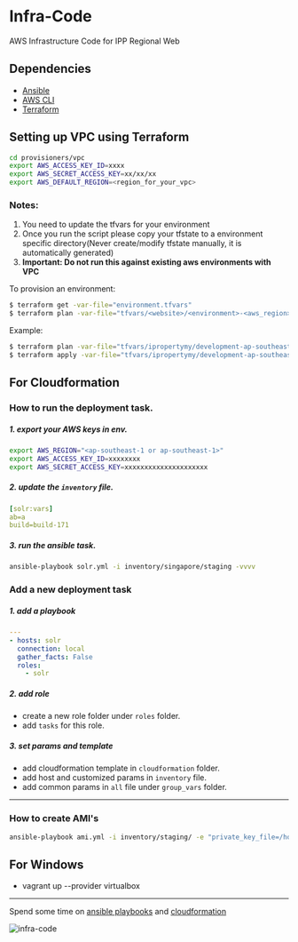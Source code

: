 # Infra-Code
AWS Infrastructure Code for IPP Regional Web

## Dependencies
- [Ansible](http://docs.ansible.com/ansible/intro_installation.html)
- [AWS CLI](https://aws.amazon.com/cli/)
- [Terraform](https://www.terraform.io)

## Setting up VPC using Terraform

```bash
cd provisioners/vpc
export AWS_ACCESS_KEY_ID=xxxx
export AWS_SECRET_ACCESS_KEY=xx/xx/xx
export AWS_DEFAULT_REGION=<region_for_your_vpc>
```

### Notes:

1. You need to update the tfvars for your environment
1. Once you run the script please copy your tfstate to a environment specific directory(Never create/modify tfstate manually, it is automatically generated)
1. **Important: Do not run this against existing aws environments with VPC**

To provision an environment:

```bash
$ terraform get -var-file="environment.tfvars"
$ terraform plan -var-file="tfvars/<website>/<environment>-<aws_region>.tfvars" --state="tfstate/<website>/<environment>/terraform.tfstate"
```

Example:

```bash
$ terraform plan -var-file="tfvars/ipropertymy/development-ap-southeast-1.tfvars" --state="tfstate/ipropertymy/development/terraform.tfstate"
$ terraform apply -var-file="tfvars/ipropertymy/development-ap-southeast-1.tfvars" --state="tfstate/ipropertymy/development/terraform.tfstate"
```

## For Cloudformation

### How to run the deployment task.

##### 1. export your AWS keys in env.

```sh
export AWS_REGION="<ap-southeast-1 or ap-southeast-1>"
export AWS_ACCESS_KEY_ID=xxxxxxxx
export AWS_SECRET_ACCESS_KEY=xxxxxxxxxxxxxxxxxxxxx
```
##### 2. update the `inventory` file.

```yaml
[solr:vars]
ab=a
build=build-171
```

##### 3. run the ansible task.

```bash
ansible-playbook solr.yml -i inventory/singapore/staging -vvvv
```

### Add a new deployment task

##### 1. add a playbook

```yaml
---
- hosts: solr
  connection: local
  gather_facts: False
  roles:
    - solr
```

##### 2. add role
* create a new role folder under `roles` folder.
* add `tasks` for this role.

##### 3. set params and template
* add cloudformation template in `cloudformation` folder.
* add host and customized params in `inventory` file.
* add common params in `all` file under `group_vars` folder.

-----

### How to create AMI's

```sh
ansible-playbook ami.yml -i inventory/staging/ -e "private_key_file=/home/hash/aws/awscloud-squarefoot-staging-singapore.pem"
```

## For Windows

*  vagrant up --provider virtualbox


---
Spend some time on [ansible playbooks](http://docs.ansible.com/ansible/playbooks.html) and [cloudformation](https://aws.amazon.com/cloudformation/)

![infra-code](https://d13yacurqjgara.cloudfront.net/users/364919/screenshots/3136802/infracode_1x.png)
